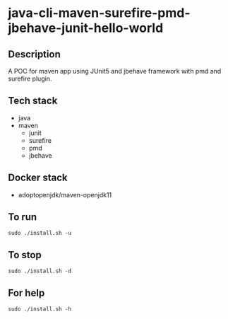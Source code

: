# java-cli-maven-surefire-pmd-jbehave-junit-hello-world

## Description
A POC for maven app using JUnit5
and jbehave framework with pmd
and surefire plugin.

## Tech stack
- java
- maven
  - junit
  - surefire
  - pmd
  - jbehave

## Docker stack
- adoptopenjdk/maven-openjdk11

## To run
`sudo ./install.sh -u`

## To stop
`sudo ./install.sh -d`

## For help
`sudo ./install.sh -h`
